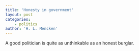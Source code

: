 ```yaml
---
title: 'Honesty in government'
layout: post
categories:
    - politics
author: 'H. L. Mencken'
---
```


A good politician is quite as unthinkable as an honest burglar.